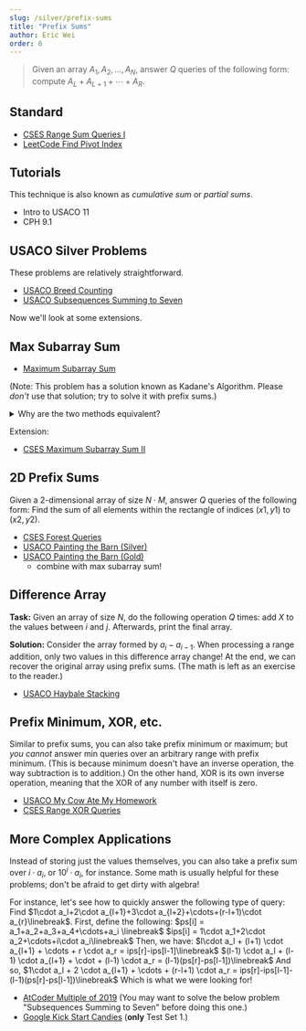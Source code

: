 ```yaml
---
slug: /silver/prefix-sums
title: "Prefix Sums"
author: Eric Wei
order: 6
---
```


> Given an array $A_1,A_2,\ldots,A_N$, answer $Q$ queries of the following form: compute $A_L+A_{L+1}+\cdots+A_R$.

<!-- END DESCRIPTION -->

## Standard

 -  [CSES Range Sum Queries I](https://cses.fi/problemset/task/1646)
 -  [LeetCode Find Pivot Index](https://leetcode.com/problems/find-pivot-index/)

## Tutorials

This technique is also known as *cumulative sum* or *partial sums*.

 - Intro to USACO 11
 - CPH 9.1

## USACO Silver Problems

These problems are relatively straightforward.

 - [USACO Breed Counting](http://www.usaco.org/index.php?page=viewproblem2&cpid=572)
 - [USACO Subsequences Summing to Seven](http://www.usaco.org/index.php?page=viewproblem2&cpid=595)

Now we'll look at some extensions.

## Max Subarray Sum

 - [Maximum Subarray Sum](https://cses.fi/problemset/task/1643)

(Note: This problem has a solution known as Kadane's Algorithm. Please *don't* use that solution; try to solve it with prefix sums.)
<details>
 <summary>Why are the two methods equivalent?</summary>
 Consider the desired maximum subarray. As you go along from left to right, the prefix sum solution will mark the start of that subarray as the "current minimum prefix sum". Kadane's Algorithm, on the other hand, will set the current value to 0 at that point. As both solutions iterate through the array, they eventually find the right side of the maximum sum, and they find the answer to the problem at that location. In essence, Kadane's Algorithm stores the maximum sum of a subarray that ends at the current location (which is what the prefix sum solution calculates on each iteration), but it calculates this value greedily instead.
</details>

Extension:

 - [CSES Maximum Subarray Sum II](https://cses.fi/problemset/task/1644)

## 2D Prefix Sums

Given a 2-dimensional array of size $N\cdot M$, answer $Q$ queries of the following form: Find the sum of all elements within the rectangle of indices $(x1,y1)$ to $(x2,y2)$.

 - [CSES Forest Queries](https://cses.fi/problemset/task/1652)
 - [USACO Painting the Barn (Silver)](http://www.usaco.org/index.php?page=viewproblem2&cpid=919)
 - [USACO Painting the Barn (Gold)](http://www.usaco.org/index.php?page=viewproblem2&cpid=923)
   - combine with max subarray sum!

## Difference Array

**Task:** Given an array of size $N$, do the following operation $Q$ times: add $X$ to the values between $i$ and $j$. Afterwards, print the final array.

**Solution:** Consider the array formed by $a_i-a_{i-1}$. When processing a range addition, only two values in this difference array change! At the end, we can recover the original array using prefix sums. (The math is left as an exercise to the reader.)

 - [USACO Haybale Stacking](http://www.usaco.org/index.php?page=viewproblem2&cpid=104)

## Prefix Minimum, XOR, etc.

Similar to prefix sums, you can also take prefix minimum or maximum; but *you cannot* answer min queries over an arbitrary range with prefix minimum. (This is because minimum doesn't have an inverse operation, the way subtraction is to addition.)
On the other hand, XOR is its own inverse operation, meaning that the XOR of any number with itself is zero.

 - [USACO My Cow Ate My Homework](http://usaco.org/index.php?page=viewproblem2&cpid=762)
 - [CSES Range XOR Queries](https://cses.fi/problemset/task/1650)

## More Complex Applications

Instead of storing just the values themselves, you can also take a prefix sum over $i\cdot a_i$, or $10^i \cdot a_i$, for instance. Some math is usually helpful for these problems; don't be afraid to get dirty with algebra!

For instance, let's see how to quickly answer the following type of query: Find $1\cdot a_l+2\cdot a_{l+1}+3\cdot a_{l+2}+\cdots+(r-l+1)\cdot a_{r}\linebreak$.
First, define the following:
$ps[i] = a_1+a_2+a_3+a_4+\cdots+a_i \linebreak$
$ips[i] = 1\cdot a_1+2\cdot a_2+\cdots+i\cdot a_i\linebreak$
Then, we have:
$l\cdot a_l + (l+1) \cdot a_{l+1} + \cdots + r \cdot a_r = ips[r]-ips[l-1]\linebreak$
$(l-1) \cdot a_l + (l-1) \cdot a_{l+1} + \cdot + (l-1) \cdot a_r = (l-1)(ps[r]-ps[l-1])\linebreak$
And so,
$1\cdot a_l + 2 \cdot a_{l+1} + \cdots + (r-l+1) \cdot a_r = ips[r]-ips[l-1]-(l-1)(ps[r]-ps[l-1])\linebreak$
Which is what we were looking for!

 - [AtCoder Multiple of 2019](https://atcoder.jp/contests/abc164/tasks/abc164_d) (You may want to solve the below problem "Subsequences Summing to Seven" before doing this one.)
 - [Google Kick Start Candies](https://codingcompetitions.withgoogle.com/kickstart/round/000000000019ff43/0000000000337b4d) (**only** Test Set 1.)
